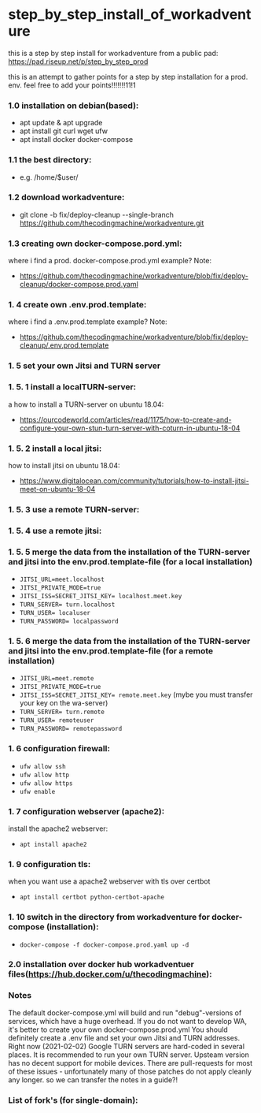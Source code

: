 # step_by_step_install_of_workadventure
this is a step by step install for workadventure from a public pad:
https://pad.riseup.net/p/step_by_step_prod

this is an attempt to gather points for a step by step installation for a prod. env.
feel free to add your points!!!!!!!11!1

### 1.0 installation on debian(based):
* apt update & apt upgrade
* apt install git curl wget ufw 
* apt install docker docker-compose

### 1.1 the best directory:
* e.g. /home/$user/

### 1.2 download workadventure:
* git clone -b fix/deploy-cleanup --single-branch https://github.com/thecodingmachine/workadventure.git

### 1.3 creating own docker-compose.pord.yml:
where i find a prod. docker-compose.prod.yml example? Note:
* https://github.com/thecodingmachine/workadventure/blob/fix/deploy-cleanup/docker-compose.prod.yaml


### 1. 4 create own .env.prod.template:
where i find a .env.prod.template example? Note:
* https://github.com/thecodingmachine/workadventure/blob/fix/deploy-cleanup/.env.prod.template


### 1. 5 set your own Jitsi and TURN server

### 1. 5. 1 install a localTURN-server:
a how to install a TURN-server on ubuntu 18.04:
* https://ourcodeworld.com/articles/read/1175/how-to-create-and-configure-your-own-stun-turn-server-with-coturn-in-ubuntu-18-04

### 1. 5. 2 install a local jitsi:
how to install jitsi on ubuntu 18.04:
* https://www.digitalocean.com/community/tutorials/how-to-install-jitsi-meet-on-ubuntu-18-04

### 1. 5. 3 use a remote TURN-server:


### 1. 5. 4 use a remote jitsi:


### 1. 5. 5 merge the data from the installation of the TURN-server and jitsi into the env.prod.template-file (for a local installation)
* `JITSI_URL=meet.localhost`
* `JITSI_PRIVATE_MODE=true`
* `JITSI_ISS=SECRET_JITSI_KEY= localhost.meet.key`
* `TURN_SERVER= turn.localhost`
* `TURN_USER= localuser`
* `TURN_PASSWORD= localpassword`

### 1. 5. 6 merge the data from the installation of the TURN-server and jitsi into the env.prod.template-file (for a remote installation)
* `JITSI_URL=meet.remote`
* `JITSI_PRIVATE_MODE=true`
* `JITSI_ISS=SECRET_JITSI_KEY= remote.meet.key` (mybe you must transfer your key on the wa-server)
* `TURN_SERVER= turn.remote`
* `TURN_USER= remoteuser`
* `TURN_PASSWORD= remotepassword`

### 1. 6 configuration firewall:
* `ufw allow ssh`
* `ufw allow http`
* `ufw allow https`
* `ufw enable`


### 1. 7 configuration webserver (apache2):
install the apache2 webserver:
* `apt install apache2`


### 1. 9 configuration tls:
when you want use a apache2 webserver with tls over certbot
* `apt install certbot python-certbot-apache`


### 1. 10 switch in the directory from workadventure for docker-compose (installation):
* `docker-compose -f docker-compose.prod.yaml up -d`


### 2.0 installation over docker hub workadventuer files(https://hub.docker.com/u/thecodingmachine):


### Notes
The default docker-compose.yml will build and run "debug"-versions of services, which have a huge overhead. If you do not want to develop WA, it's better to create your own docker-compose.prod.yml
You should definitely create a .env file and set your own Jitsi and TURN addresses.
Right now (2021-02-02) Google TURN servers are hard-coded in several places. It is recommended to run your own TURN server.
Upsteam version has no decent support for mobile devices.
There are pull-requests for most of these issues - unfortunately many of those patches do not apply cleanly any longer.
so we can transfer the notes in a guide?!

### List of fork's (for single-domain):
